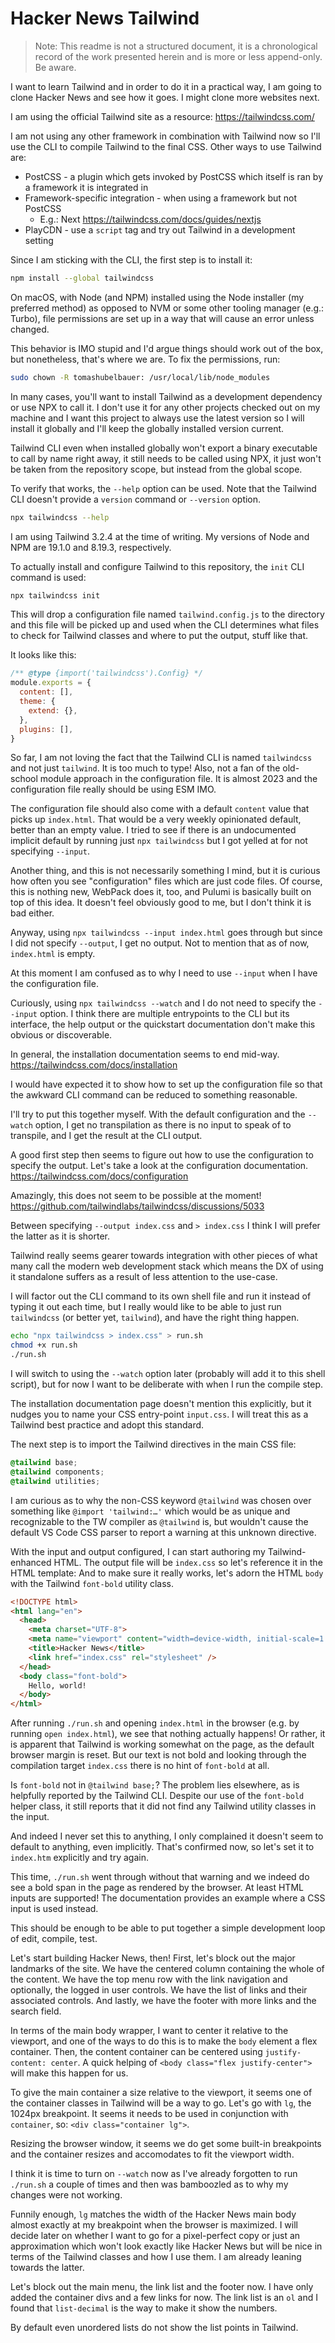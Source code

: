 # Hacker News Tailwind

> Note: This readme is not a structured document, it is a chronological record
of the work presented herein and is more or less append-only. Be aware.

I want to learn Tailwind and in order to do it in a practical way, I am going to
clone Hacker News and see how it goes.
I might clone more websites next.

I am using the official Tailwind site as a resource:
https://tailwindcss.com/

I am not using any other framework in combination with Tailwind now so I'll use
the CLI to compile Tailwind to the final CSS.
Other ways to use Tailwind are:

- PostCSS - a plugin which gets invoked by PostCSS which itself is ran by a
  framework it is integrated in
- Framework-specific integration - when using a framework but not PostCSS
  - E.g.: Next https://tailwindcss.com/docs/guides/nextjs
- PlayCDN - use a `script` tag and try out Tailwind in a development setting

Since I am sticking with the CLI, the first step is to install it:

```sh
npm install --global tailwindcss
```

On macOS, with Node (and NPM) installed using the Node installer (my preferred
method) as opposed to NVM or some other tooling manager (e.g.: Turbo), file
permissions are set up in a way that will cause an error unless changed.

This behavior is IMO stupid and I'd argue things should work out of the box,
but nonetheless, that's where we are.
To fix the permissions, run:

```sh
sudo chown -R tomashubelbauer: /usr/local/lib/node_modules
```

In many cases, you'll want to install Tailwind as a development dependency or
use NPX to call it.
I don't use it for any other projects checked out on my machine and I want this
project to always use the latest version so I will install it globally and I'll
keep the globally installed version current.

Tailwind CLI even when installed globally won't export a binary executable to
call by name right away, it still needs to be called using NPX, it just won't
be taken from the repository scope, but instead from the global scope.

To verify that works, the `--help` option can be used.
Note that the Tailwind CLI doesn't provide a `version` command or `--version`
option.

```sh
npx tailwindcss --help
```

I am using Tailwind 3.2.4 at the time of writing.
My versions of Node and NPM are 19.1.0 and 8.19.3, respectively.

To actually install and configure Tailwind to this repository, the `init` CLI
command is used:

```sh
npx tailwindcss init
```

This will drop a configuration file named `tailwind.config.js` to the directory
and this file will be picked up and used when the CLI determines what files to
check for Tailwind classes and where to put the output, stuff like that.

It looks like this:

```js
/** @type {import('tailwindcss').Config} */
module.exports = {
  content: [],
  theme: {
    extend: {},
  },
  plugins: [],
}
```

So far, I am not loving the fact that the Tailwind CLI is named `tailwindcss`
and not just `tailwind`.
It is too much to type!
Also, not a fan of the old-school module approach in the configuration file.
It is almost 2023 and the configuration file really should be using ESM IMO.

The configuration file should also come with a default `content` value that
picks up `index.html`.
That would be a very weekly opinionated default, better than an empty value.
I tried to see if there is an undocumented implicit default by running just
`npx tailwindcss` but I got yelled at for not specifying `--input`.

Another thing, and this is not necessarily something I mind, but it is curious
how often you see "configuration" files which are just code files.
Of course, this is nothing new, WebPack does it, too, and Pulumi is basically
built on top of this idea.
It doesn't feel obviously good to me, but I don't think it is bad either.

Anyway, using `npx tailwindcss --input index.html` goes through but since I did
not specify `--output`, I get no output.
Not to mention that as of now, `index.html` is empty.

At this moment I am confused as to why I need to use `--input` when I have the
configuration file.

Curiously, using `npx tailwindcss --watch` and I do not need to specify the
`--input` option.
I think there are multiple entrypoints to the CLI but its interface, the help
output or the quickstart documentation don't make this obvious or discoverable.

In general, the installation documentation seems to end mid-way.
https://tailwindcss.com/docs/installation

I would have expected it to show how to set up the configuration file so that
the awkward CLI command can be reduced to something reasonable.

I'll try to put this together myself.
With the default configuration and the `--watch` option, I get no transpilation
as there is no input to speak of to transpile, and I get the result at the CLI
output.

A good first step then seems to figure out how to use the configuration to
specify the output.
Let's take a look at the configuration documentation.
https://tailwindcss.com/docs/configuration

Amazingly, this does not seem to be possible at the moment!
https://github.com/tailwindlabs/tailwindcss/discussions/5033

Between specifying `--output index.css` and `> index.css` I think I will prefer
the latter as it is shorter.

Tailwind really seems gearer towards integration with other pieces of what many
call the modern web development stack which means the DX of using it standalone
suffers as a result of less attention to the use-case.

I will factor out the CLI command to its own shell file and run it instead of
typing it out each time, but I really would like to be able to just run
`tailwindcss` (or better yet, `tailwind`), and have the right thing happen.

```sh
echo "npx tailwindcss > index.css" > run.sh
chmod +x run.sh
./run.sh
```

I will switch to using the `--watch` option later (probably will add it to this
shell script), but for now I want to be deliberate with when I run the compile
step.

The installation documentation page doesn't mention this explicitly, but it
nudges you to name your CSS entry-point `input.css`.
I will treat this as a Tailwind best practice and adopt this standard.

The next step is to import the Tailwind directives in the main CSS file:

```css
@tailwind base;
@tailwind components;
@tailwind utilities;
```

I am curious as to why the non-CSS keyword `@tailwind` was chosen over something
like `@import 'tailwind:…'` which would be as unique and recognizable to the TW
compiler as `@tailwind` is, but wouldn't cause the default VS Code CSS parser to
report a warning at this unknown directive.

With the input and output configured, I can start authoring my Tailwind-enhanced
HTML.
The output file will be `index.css` so let's reference it in the HTML template:
And to make sure it really works, let's adorn the HTML `body` with the Tailwind
`font-bold` utility class.

```html
<!DOCTYPE html>
<html lang="en">
  <head>
    <meta charset="UTF-8">
    <meta name="viewport" content="width=device-width, initial-scale=1.0">
    <title>Hacker News</title>
    <link href="index.css" rel="stylesheet" />
  </head>
  <body class="font-bold">
    Hello, world!
  </body>
</html>
```

After running `./run.sh` and opening `index.html` in the browser (e.g. by
running `open index.html`), we see that nothing actually happens!
Or rather, it is apparent that Tailwind is working somewhat on the page, as the
default browser margin is reset.
But our text is not bold and looking through the compilation target `index.css`
there is no hint of `font-bold` at all.

Is `font-bold` not in `@tailwind base;`?
The problem lies elsewhere, as is helpfully reported by the Tailwind CLI.
Despite our use of the `font-bold` helper class, it still reports that it did
not find any Tailwind utility classes in the input.

And indeed I never set this to anything, I only complained it doesn't seem to
default to anything, even implicitly.
That's confirmed now, so let's set it to `index.htm` explicitly and try again.

This time, `./run.sh` went through without that warning and we indeed do see a
bold span in the page as rendered by the browser.
At least HTML inputs are supported!
The documentation provides an example where a CSS input is used instead.

This should be enough to be able to put together a simple development loop of
edit, compile, test.

Let's start building Hacker News, then!
First, let's block out the major landmarks of the site.
We have the centered column containing the whole of the content.
We have the top menu row with the link navigation and optionally, the logged in
user controls.
We have the list of links and their associated controls.
And lastly, we have the footer with more links and the search field.

In terms of the main body wrapper, I want to center it relative to the viewport,
and one of the ways to do this is to make the `body` element a flex container.
Then, the content container can be centered using `justify-content: center`.
A quick helping of `<body class="flex justify-center">` will make this happen
for us.

To give the main container a size relative to the viewport, it seems one of the
container classes in Tailwind will be a way to go.
Let's go with `lg`, the 1024px breakpoint.
It seems it needs to be used in conjunction with `container`, so:
`<div class="container lg">`.

Resizing the browser window, it seems we do get some built-in breakpoints and
the container resizes and accomodates to fit the viewport width.

I think it is time to turn on `--watch` now as I've already forgotten to run
`./run.sh` a couple of times and then was bamboozled as to why my changes were
not working.

Funnily enough, `lg` matches the width of the Hacker News main body almost
exactly at my breakpoint when the browser is maximized.
I will decide later on whether I want to go for a pixel-perfect copy or just an
approximation which won't look exactly like Hacker News but will be nice in
terms of the Tailwind classes and how I use them.
I am already leaning towards the latter.

Let's block out the main menu, the link list and the footer now.
I have only added the container divs and a few links for now.
The link list is an `ol` and I found that `list-decimal` is the way to make it
show the numbers.

By default even unordered lists do not show the list points in Tailwind.
